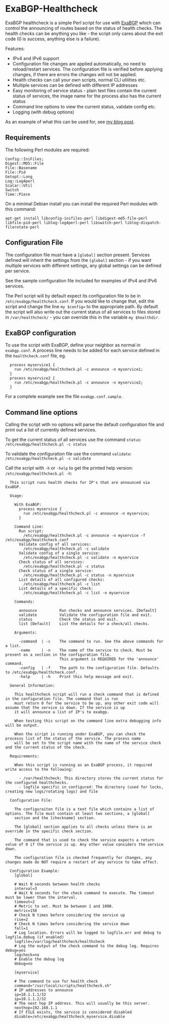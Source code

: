 # ExaBGP-Healthcheck
ExaBGP healthcheck is a simple Perl script for use with [ExaBGP] which can control the announcing of routes based on the status of health checks. The health checks can be anything you like - the script only cares about the exit code (0 is success, anything else is a failure).

Features:
* IPv4 and IPv6 support
* Configuration file changes are applied automatically, no need to reload/restart services. The configuration file is verified before applying changes, if there are errors the changes will not be applied.
* Health checks can call your own scripts, normal CLI utilities etc.
* Multiple services can be defined with different IP addresses
* Easy monitoring of service status - plain text files contain the current status of services, the image name for the process also has the current status
* Command line options to view the current status, validate config etc.
* Logging (with debug options)

As an example of what this can be used for, see [my blog post].

## Requirements
The following Perl modules are required:
```
Config::IniFiles;
Digest::MD5::File
File::Basename
File::Pid
Getopt::Long
Log::Log4perl
Scalar::Util
Switch
Time::Piece
```
On a minimal Debian install you can install the required Perl modules with this command:
```
apt-get install libconfig-inifiles-perl libdigest-md5-file-perl libfile-pid-perl liblog-log4perl-perl libswitch-perl liblog-dispatch-filerotate-perl
```

## Configuration File
The configuration file must have a `[global]` section present. Services defined will inherit the settings from the `[global]` section - if you want multiple services with different settings, any global settings can be defined per service.

See the sample configuration file included for examples of IPv4 and IPv6 services.

The Perl script will by default expect its configuration file to be in `/etc/exabgp/healthcheck.conf`. If you would like to change that, edit the script and change the line `my $config=` to the appropriate path. By default the script will also write out the current status of all services to files stored in `/var/healthcheck/` - you can override this in the variable `my $healthdir`.

## ExaBGP configuration
To use the script with ExaBGP, define your neighbor as normal in `exabgp.conf`. A process line needs to be added for each service defined in the `healthcheck.conf` file, eg.
```
  process myservice1 {
    run /etc/exabgp/healthcheck.pl -c announce -n myservice1;
  }
  process myservice2 {
    run /etc/exabgp/healthcheck.pl -c announce -n myservice2;
  }
```

For a complete example see the file `exabgp.conf.sample`.

## Command line options
Calling the script with no options will parse the default configuration file and print out a list of currently defined services.

To get the current status of all services use the command `status`: `/etc/exabgp/healthcheck.pl -c status`

To validate the configuration file use the command `validate`: `/etc/exabgp/healthcheck.pl -c validate`

Call the script with `-h` or `-help` to get the printed help version: `/etc/exabgp/healthcheck.pl -h`:
```
  This script runs health checks for IP's that are announced via ExaBGP.

  Usage:

    With ExaBGP:
      process myservice {
        run /etc/exabgp/healthcheck.pl -c announce -n myservice;
      }

    Command Line:
      Run script:
        /etc/exabgp/healthcheck.pl -c announce -n myservice -f /etc/exabgp/healthcheck.conf
      Validate config of all services:
        /etc/exabgp/healthcheck.pl -c validate
      Validate config of a single service:
        /etc/exabgp/healthcheck.pl -c validate -n myservice
      Check status of all services:
        /etc/exabgp/healthcheck.pl -c status
      Check status of a single service:
        /etc/exabgp/healthcheck.pl -c status -n myservice
      List details of all configured checks:
        /etc/exabgp/healthcheck.pl -c list
      List details of a specific check:
        /etc/exabgp/healthcheck.pl -c list -n myservice

    Commands:

      announce          Run checks and announce services. [Default]
      validate          Validate the configuration file and exit.
      status            Check the status and exit.
      list [Default]    List the details for a check/all checks.

    Arguments:

      -command  | -c    The command to run. See the above commands for a list.
      -name     | -n    The name of the service to check. Must be present as a section in the configuration file.
                        This argument is REQUIRED for the 'announce' command.
      -config   | -f    The path to the configuration file. Defaults to /etc/exabgp/healthcheck.conf.
      -help     | -h    Print this help message and exit.

  General Information:

    This healthcheck script will run a check command that is defined in the configuration file. The command that is run
    must return 0 for the service to be up, any other exit code will assume that the service is down. If the service is up
    it will announce a list of IP's to exabgp.

    When testing this script on the command line extra debugging info will be output.

    When the script is running under ExaBGP, you can check the processs list of the status of the service. The process name
    will be set to the script name with the name of the service check and the current status of the check.

  Requirements:

    When this script is running as an ExaBGP process, it required write access to the following:

      - /var/healthcheck: This directory stores the current status for the configured healthchecks.
      - logfile specific in configured: The directory (used for locks, creating new logs/rotating logs) and file

  Configuration File:

    The configuraiton file is a text file which contains a list of options. The file must contain at least two sections, a [global]
    section and the [checkname] section.

    The [global] section applies to all checks unless there is an override in the specific check section.

    The command that is used to check the service expects a return value of 0 if the service is up. Any other value considers the service down.

    The configuration file is checked frequently for changes, any changes made do NOT require a restart of any service to take effect.

  Configuration Example:
    [global]

    # Wait N seconds between health checks
    interval=3
    # Wait N seconds for the check command to execute. The timeout must be lower than the interval.
    timeout=2
    # Metric to set. Must be between 1 and 1000.
    metric=150
    # Check N times before considering the service up
    rise=2
    # Check N times before considering the service down
    fall=1
    # Log location. Errors will be logged to logfile.err and debug to logfile.debug (if enabled)
    logfile=/var/log/healthcheck/healthcheck
    # Log the output of the check command to the debug log. Requires debug=yes
    logcheck=no
    # Enable the debug log
    debug=no

    [myservice]

    # The command to use for health check
    command="/usr/local/scripts/healthcheck.sh"
    # IP addresses to announce
    ip=10.1.1.1/32
    ip=10.1.1.2/32
    # The next hop IP address. This will usually be this server.
    nexthop=192.168.1.1
    # If FILE exists, the service is considered disabled
    disable=/etc/exabgp/healthcheck_myservice.disable
```

[//]: # (Links to other sites/projects)

   [ExaBGP]: <https://github.com/Exa-Networks/exabgp>
   [my blog post]: <https://sysadminblog.net/2016/04/exabgp-bgp-routing-health-checks/>
